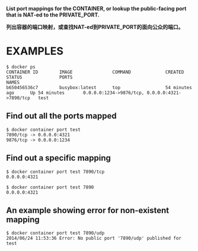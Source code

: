 
**List port mappings for the CONTAINER, or lookup the public-facing port
that is NAT-ed to the PRIVATE_PORT.**

**列出容器的端口映射，或查找NAT-ed到PRIVATE_PORT的面向公众的端口。**

# EXAMPLES

    $ docker ps
    CONTAINER ID        IMAGE               COMMAND             CREATED             STATUS              PORTS                                            NAMES
    b650456536c7        busybox:latest      top                 54 minutes ago      Up 54 minutes       0.0.0.0:1234->9876/tcp, 0.0.0.0:4321->7890/tcp   test

## Find out all the ports mapped

    $ docker container port test
    7890/tcp -> 0.0.0.0:4321
    9876/tcp -> 0.0.0.0:1234

## Find out a specific mapping

    $ docker container port test 7890/tcp
    0.0.0.0:4321

    $ docker container port test 7890
    0.0.0.0:4321

## An example showing error for non-existent mapping

    $ docker container port test 7890/udp
    2014/06/24 11:53:36 Error: No public port '7890/udp' published for test
